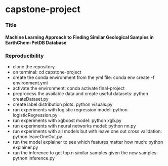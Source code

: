 # capstone-project

### Title
#### Machine Learning Approach to Finding Similar Geological Samples in EarthChem-PetDB Database

### Reproducibility
- clone the repository. 
- on terminal: cd capstone-project
- create the conda environment from the yml file: conda env create -f environment.yml
- activate the environment: conda activate final-project
- preprocess the available data and create useful datasets: python createDataset.py
- create label distribution plots: python visuals.py
- run experiments with logistic regression model: python logisticRegression.py 
- run experiments with xgboost model: python xgb.py 
- run experiments with neural networks model: python nn.py 
- run experiments with all models but with leave one out cross validation: python leaveOneOut.py 
- run the model explainer to see which features matter how much: python explainer.py
- run the inference to get top n similar samples given the new samples: python inference.py
